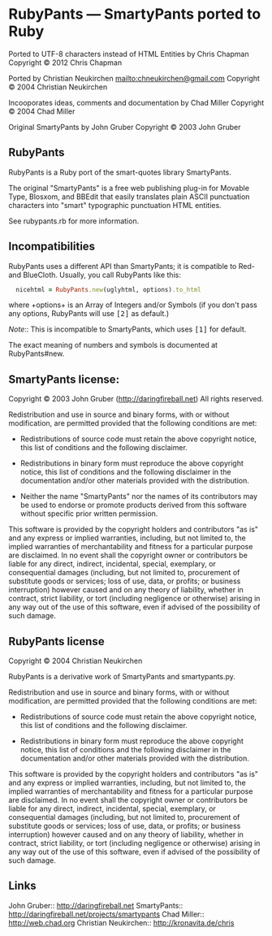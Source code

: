# RubyPants — SmartyPants ported to Ruby

Ported to UTF-8 characters instead of HTML Entities by Chris Chapman
  Copyright © 2012 Chris Chapman

Ported by Christian Neukirchen <mailto:chneukirchen@gmail.com>
  Copyright © 2004 Christian Neukirchen

Incooporates ideas, comments and documentation by Chad Miller
  Copyright © 2004 Chad Miller

Original SmartyPants by John Gruber
  Copyright © 2003 John Gruber


## RubyPants

RubyPants is a Ruby port of the smart-quotes library SmartyPants.

The original "SmartyPants" is a free web publishing plug-in for
Movable Type, Blosxom, and BBEdit that easily translates plain ASCII
punctuation characters into "smart" typographic punctuation HTML
entities.

See rubypants.rb for more information.


## Incompatibilities

RubyPants uses a different API than SmartyPants; it is compatible to
Red- and BlueCloth.  Usually, you call RubyPants like this:

```ruby
  nicehtml = RubyPants.new(uglyhtml, options).to_html
```

where +options+ is an Array of Integers and/or Symbols (if you don't
pass any options, RubyPants will use <tt>[2]</tt> as default.)

*Note*:: This is incompatible to SmartyPants, which uses <tt>[1]</tt>
         for default.

The exact meaning of numbers and symbols is documented at RubyPants#new.


## SmartyPants license:

Copyright © 2003 John Gruber
(http://daringfireball.net)
All rights reserved.

Redistribution and use in source and binary forms, with or without
modification, are permitted provided that the following conditions
are met:

* Redistributions of source code must retain the above copyright
  notice, this list of conditions and the following disclaimer.

* Redistributions in binary form must reproduce the above copyright
  notice, this list of conditions and the following disclaimer in
  the documentation and/or other materials provided with the
  distribution.

* Neither the name "SmartyPants" nor the names of its contributors
  may be used to endorse or promote products derived from this
  software without specific prior written permission.

This software is provided by the copyright holders and contributors
"as is" and any express or implied warranties, including, but not
limited to, the implied warranties of merchantability and fitness
for a particular purpose are disclaimed. In no event shall the
copyright owner or contributors be liable for any direct, indirect,
incidental, special, exemplary, or consequential damages (including,
but not limited to, procurement of substitute goods or services;
loss of use, data, or profits; or business interruption) however
caused and on any theory of liability, whether in contract, strict
liability, or tort (including negligence or otherwise) arising in
any way out of the use of this software, even if advised of the
possibility of such damage.


## RubyPants license

Copyright © 2004 Christian Neukirchen

RubyPants is a derivative work of SmartyPants and smartypants.py.

Redistribution and use in source and binary forms, with or without
modification, are permitted provided that the following conditions
are met:

* Redistributions of source code must retain the above copyright
  notice, this list of conditions and the following disclaimer.

* Redistributions in binary form must reproduce the above copyright
  notice, this list of conditions and the following disclaimer in
  the documentation and/or other materials provided with the
  distribution.

This software is provided by the copyright holders and contributors
"as is" and any express or implied warranties, including, but not
limited to, the implied warranties of merchantability and fitness
for a particular purpose are disclaimed. In no event shall the
copyright owner or contributors be liable for any direct, indirect,
incidental, special, exemplary, or consequential damages (including,
but not limited to, procurement of substitute goods or services;
loss of use, data, or profits; or business interruption) however
caused and on any theory of liability, whether in contract, strict
liability, or tort (including negligence or otherwise) arising in
any way out of the use of this software, even if advised of the
possibility of such damage.


## Links

John Gruber:: http://daringfireball.net
SmartyPants:: http://daringfireball.net/projects/smartypants
Chad Miller:: http://web.chad.org
Christian Neukirchen:: http://kronavita.de/chris
